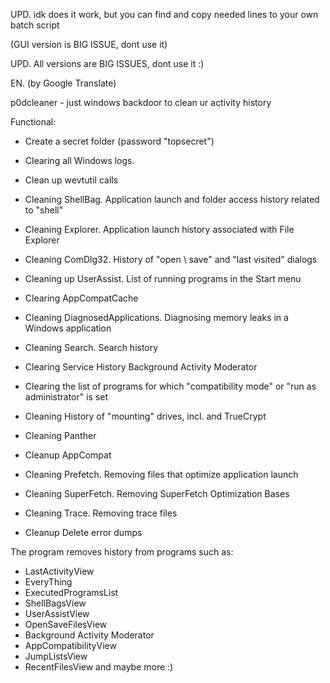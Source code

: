 UPD. idk does it work, but you can find and copy needed lines to your own batch script


(GUI version is BIG ISSUE, dont use it) 

UPD. All versions are BIG ISSUES, dont use it :)

EN. (by Google Translate)

p0dcleaner - just windows backdoor to clean ur activity history

Functional:

  + Create a secret folder (password "topsecret")
  
  + Clearing all Windows logs.
  + Clean up wevtutil calls
  + Cleaning ShellBag. Application launch and folder access history related to "shell"
  + Cleaning Explorer. Application launch history associated with File Explorer
  + Cleaning ComDlg32. History of "open \ save" and "last visited" dialogs
  + Cleaning up UserAssist. List of running programs in the Start menu
  + Clearing AppCompatCache
  + Cleaning DiagnosedApplications. Diagnosing memory leaks in a Windows application
  + Cleaning Search. Search history
  + Clearing Service History Background Activity Moderator
  + Clearing the list of programs for which "compatibility mode" or "run as administrator" is set
  + Cleaning History of "mounting" drives, incl. and TrueCrypt
  + Cleaning Panther
  + Cleanup AppCompat
  + Cleaning Prefetch. Removing files that optimize application launch
  + Cleaning SuperFetch. Removing SuperFetch Optimization Bases
  + Cleaning Trace. Removing trace files
  + Cleanup Delete error dumps
  
The program removes history from programs such as:

  - LastActivityView
  - EveryThing
  - ExecutedProgramsList 
  - ShellBagsView
  - UserAssistView
  - OpenSaveFilesView
  - Background Activity Moderator
  - AppCompatibilityView
  - JumpListsView 
  - RecentFilesView
    and maybe more :)
